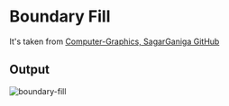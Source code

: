 # Boundary Fill

It's taken from [Computer-Graphics, SagarGaniga GitHub](https://github.com/SagarGaniga/computer-graphics)


## Output

![boundary-fill](https://user-images.githubusercontent.com/46064269/235465999-fdca0f9a-dfd0-4b9d-a40f-eac3d3381295.gif)

<!-- ![step1](https://github.com/actionanand/cppGraphicsExamples/blob/main/assets/gif/boundary-fill.gif) -->
<!-- ![step1](https://raw.githubusercontent.com/actionanand/cppGraphicsExamples/main/assets/gif/boundary-fill.gif) -->
